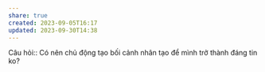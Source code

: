 ```yaml
---
share: true
created: 2023-09-05T16:17
updated: 2023-09-30T14:38
---
```

Câu hỏi:: Có nên chủ động tạo bối cảnh nhân tạo để mình trở thành đáng tin ko?
